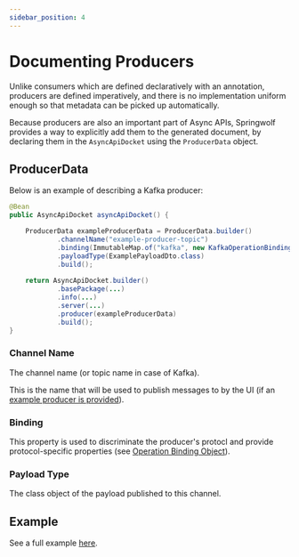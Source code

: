 ```yaml
---
sidebar_position: 4
---
```


# Documenting Producers

Unlike consumers which are defined declaratively with an annotation, producers are defined imperatively, and there is no implementation uniform enough so that metadata can be picked up automatically.

Because producers are also an important part of Async APIs, Springwolf provides a way to explicitly add them to the generated document, by declaring them in the `AsyncApiDocket` using the `ProducerData` object.

## ProducerData

Below is an example of describing a Kafka producer:

```java
@Bean
public AsyncApiDocket asyncApiDocket() {

    ProducerData exampleProducerData = ProducerData.builder()
            .channelName("example-producer-topic")
            .binding(ImmutableMap.of("kafka", new KafkaOperationBinding()))
            .payloadType(ExamplePayloadDto.class)
            .build();
  
    return AsyncApiDocket.builder()
            .basePackage(...)
            .info(...)
            .server(...)
            .producer(exampleProducerData)
            .build();
}
```

### Channel Name

The channel name (or topic name in case of Kafka). 

This is the name that will be used to publish messages to by the UI (if an [example producer is provided](providing-an-example-producer)).


### Binding

This property is used to discriminate the producer's protocl and provide protocol-specific properties (see [Operation Binding Object](https://www.asyncapi.com/docs/specifications/v2.0.0#operationBindingsObject)).

### Payload Type

The class object of the payload published to this channel.

## Example

See a full example [here](https://github.com/springwolf/springwolf-core/blob/master/springwolf-examples/springwolf-kafka-example/src/main/java/io/github/stavshamir/springwolf/example/configuration/AsyncApiConfiguration.java).
